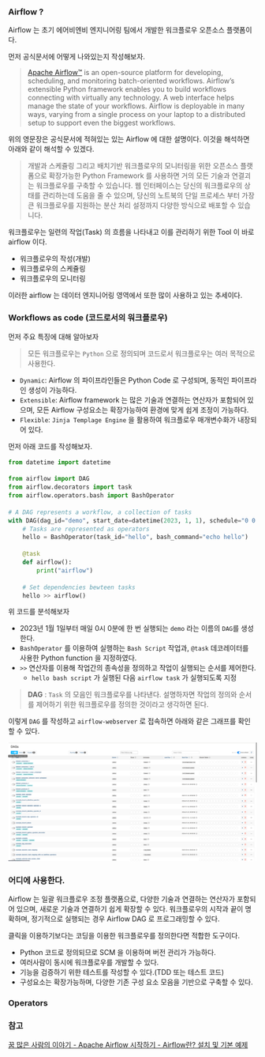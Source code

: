 
### Airflow ? 

Airflow 는 초기 에어비엔비 엔지니어링 팀에서 개발한 워크플로우 오픈소스 플랫폼이다.

먼저 공식문서에 어떻게 나와있는지 작성해보자.

> [Apache Airflow™](https://github.com/apache/airflow) is an open-source platform for developing, scheduling, and monitoring batch-oriented workflows. Airflow’s extensible Python framework enables you to build workflows connecting with virtually any technology. A web interface helps manage the state of your workflows. Airflow is deployable in many ways, varying from a single process on your laptop to a distributed setup to support even the biggest workflows.

위의 영문장은 공식문서에 적혀있는 있는 Airflow 에 대한 설명이다. 이것을 해석하면 아래와 같이 해석할 수 있겠다.

> 개발과 스케쥴링 그리고 배치기반 워크플로우의 모니터링을 위한 오픈소스 플랫폼으로 확장가능한 Python Framework 를 사용하면 거의 모든 기술과 연결괴는 워크플로우를 구축할 수 있습니다.
> 웹 인터페이스는 당신의 워크플로우의 상태를 관리하는데 도움을 줄 수 있으며, 당신의 노트북의 단일 프로세스 부터 가장 큰 워크플로우를 지원하는 분산 처리 설정까지 다양한 방식으로 배포할 수 있습니다.

워크플로우는 일련의 작업(Task) 의 흐름을 나타내고 이를 관리하기 위한 Tool 이 바로 airflow 이다.

- 워크플로우의 작성(개발)
- 워크플로우의 스케쥴링
- 워크플로우의 모니터링

이러한 airflow 는 데이터 엔지니어링 영역에서 또한 많이 사용하고 있는 추세이다.

### Workflows as code (코드로서의 워크플로우)

먼저 주요 특징에 대해 알아보자 

> 모든 워크플로우는 `Python` 으로 정의되며 코드로서 워크플로우는 여러 목적으로 사용한다.

- `Dynamic`: Airflow 의 파이프라인들은 Python Code 로 구성되며, 동적인 파이프라인 생성이 가능하다.
- `Extensible`: Airflow framework 는 많은 기술과 연결하는 연산자가 포함되어 있으며, 모든 Airflow 구성요소는 확장가능하여 환경에 맞게 쉽게 조정이 가능하다.
- `Flexible`: `Jinja Templage Engine` 을 활용하여 워크플로우 매개변수화가 내장되어 있다.

먼저 아래 코드를 작성해보자. 

```python
from datetime import datetime

from airflow import DAG
from airflow.decorators import task
from airflow.operators.bash import BashOperator

# A DAG represents a workflow, a collection of tasks
with DAG(dag_id="demo", start_date=datetime(2023, 1, 1), schedule="0 0 * * *") as dag:
	# Tasks are represented as operators
	hello = BashOperator(task_id="hello", bash_command="echo hello")
	
	@task
	def airflow():
		print("airflow")

	# Set dependencies bewteen tasks
	hello >> airflow()
```


위 코드를 분석해보자

- 2023년 1월 1일부터 매일 0시 0분에 한 번 실행되는 `demo` 라는 이름의 `DAG`를 생성한다.
- `BashOperator` 를 이용하여 실행하는 `Bash Script` 작업과, `@task` 데코레이터를 사용한 Python function 을 지정하였다.
- `>>` 연산자를 이용해 작업간의 종속성을 정의하고 작업이 실행되는 순서를 제어한다.
	- `hello bash script` 가 실행된 다음 `airflow task` 가 실행되도록 지정

> **DAG** : `Task` 의 모음인 워크플로우를 나타낸다. 설명하자면 작업의 정의와 순서를 제어하기 위한 워크플로우를 정의한 것이라고 생각하면 된다.


이렇게 `DAG` 를 작성하고 `airflow-webserver` 로 접속하면 아래와 같은 그래프를 확인할 수 있다.

![dag-sample](./img/02_what_is_airflow/sample_dag_list.png)

### 어디에 사용한다.

Airflow 는 일괄 워크플로우 조정 플랫폼으로, 다양한 기술과 연결하는 연산자가 포함되어 있으며, 새로운 기술과 연결하기 쉽게 확장할 수 있다. 워크플로우의 시작과 끝이 명확하며, 정기적으로 실행되는 경우 Airflow DAG 로 프로그래밍할 수 있다. 

클릭을 이용하기보다는 코딩을 이용한 워크플로우를 정의한다면 적합한 도구이다. 

- Python 코드로 정의되므로 SCM 을 이용하며 버전 관리가 가능하다.
- 여러사람이 동시에 워크플로우를 개발할 수 있다.
- 기능을 검증하기 위한 테스트를 작성할 수 있다.(TDD 또는 테스트 코드)
- 구성요소는 확장가능하며, 다양한 기존 구성 요소 모음을 기반으로 구축할 수 있다.


### Operators 

### 참고
[꿈 많은 사람의 이야기 - Apache Airflow 시작하기 - Airflow란? 설치 및 기본 예제](https://lsjsj92.tistory.com/631)